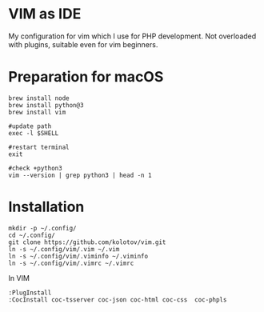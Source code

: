 # VIM as IDE

My configuration for vim which I use for PHP development.
Not overloaded with plugins, suitable even for vim beginners.

# Preparation for macOS

```
brew install node
brew install python@3
brew install vim

#update path
exec -l $SHELL

#restart terminal
exit

#check +python3
vim --version | grep python3 | head -n 1
 ```
# Installation
```
mkdir -p ~/.config/
cd ~/.config/
git clone https://github.com/kolotov/vim.git
ln -s ~/.config/vim/.vim ~/.vim
ln -s ~/.config/vim/.viminfo ~/.viminfo
ln -s ~/.config/vim/.vimrc ~/.vimrc
```
In VIM
```
:PlugInstall
:CocInstall coc-tsserver coc-json coc-html coc-css  coc-phpls
```
